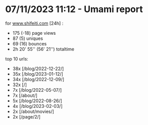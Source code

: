 # 07/11/2023 11:12 - Umami report
for www.shifeiti.com [24h] :

 - 175 (-18) page views
 - 87 (5) uniques
 - 69 (16) bounces
 - 2h 20' 55'' (56' 21'') totaltime


top 10 urls:
 - 38x [/blog/2022-12-22/]
 - 35x [/blog/2023-01-12/]
 - 34x [/blog/2022-12-09/]
 - 32x [/]
 - 7x [/blog/2022-05-07/]
 - 7x [/about/]
 - 5x [/blog/2022-08-26/]
 - 4x [/blog/2023-02-03/]
 - 2x [/about/movies/]
 - 2x [/page/2/]


